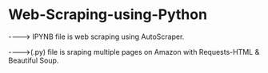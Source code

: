 # Web-Scraping-using-Python

----> IPYNB file is web scraping using AutoScraper.

---->(.py) file is sraping multiple pages on Amazon with Requests-HTML & Beautiful Soup.
